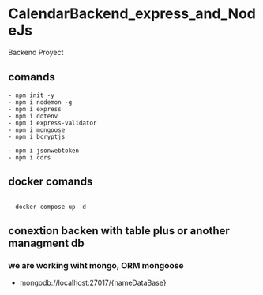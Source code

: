 # CalendarBackend_express_and_NodeJs
Backend Proyect


## comands

``` 
- npm init -y
- npm i nodemon -g
- npm i express
- npm i dotenv
- npm i express-validator
- npm i mongoose
- npm i bcryptjs

- npm i jsonwebtoken
- npm i cors
```



## docker comands
```

- docker-compose up -d

```


## conextion backen with table plus or another managment db
### we are working wiht mongo, ORM  mongoose

- mongodb://localhost:27017/{nameDataBase}
